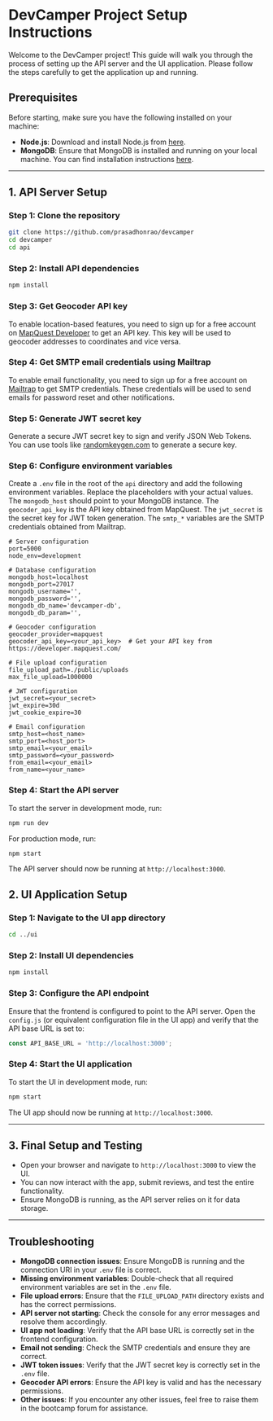 # DevCamper Project Setup Instructions

Welcome to the DevCamper project! This guide will walk you through the process of setting up the API server and the UI application. Please follow the steps carefully to get the application up and running.

## Prerequisites

Before starting, make sure you have the following installed on your machine:

- **Node.js**: Download and install Node.js from [here](https://nodejs.org/).
- **MongoDB**: Ensure that MongoDB is installed and running on your local machine. You can find installation instructions [here](https://docs.mongodb.com/manual/installation/).

---

## 1. API Server Setup

### Step 1: Clone the repository

```bash
git clone https://github.com/prasadhonrao/devcamper
cd devcamper
cd api
```

### Step 2: Install API dependencies

```bash
npm install
```

### Step 3: Get Geocoder API key

To enable location-based features, you need to sign up for a free account on [MapQuest Developer](https://developer.mapquest.com/) to get an API key. This key will be used to geocoder addresses to coordinates and vice versa.

### Step 4: Get SMTP email credentials using Mailtrap

To enable email functionality, you need to sign up for a free account on [Mailtrap](https://mailtrap.io/) to get SMTP credentials. These credentials will be used to send emails for password reset and other notifications.

### Step 5: Generate JWT secret key

Generate a secure JWT secret key to sign and verify JSON Web Tokens. You can use tools like [randomkeygen.com](https://randomkeygen.com/) to generate a secure key.

### Step 6: Configure environment variables

Create a `.env` file in the root of the `api` directory and add the following environment variables. Replace the placeholders with your actual values. The `mongodb_host` should point to your MongoDB instance. The `geocoder_api_key` is the API key obtained from MapQuest. The `jwt_secret` is the secret key for JWT token generation. The `smtp_*` variables are the SMTP credentials obtained from Mailtrap.

```env
# Server configuration
port=5000
node_env=development

# Database configuration
mongodb_host=localhost
mongodb_port=27017
mongodb_username='',
mongodb_password='',
mongodb_db_name='devcamper-db',
mongodb_db_param='',

# Geocoder configuration
geocoder_provider=mapquest
geocoder_api_key=<your_api_key>  # Get your API key from https://developer.mapquest.com/

# File upload configuration
file_upload_path=./public/uploads
max_file_upload=1000000

# JWT configuration
jwt_secret=<your_secret>
jwt_expire=30d
jwt_cookie_expire=30

# Email configuration
smtp_host=<host_name>
smtp_port=<host_port>
smtp_email=<your_email>
smtp_password=<your_password>
from_email=<your_email>
from_name=<your_name>
```

### Step 4: Start the API server

To start the server in development mode, run:

```bash
npm run dev
```

For production mode, run:

```bash
npm start
```

The API server should now be running at `http://localhost:3000`.

## 2. UI Application Setup

### Step 1: Navigate to the UI app directory

```bash
cd ../ui
```

### Step 2: Install UI dependencies

```bash
npm install
```

### Step 3: Configure the API endpoint

Ensure that the frontend is configured to point to the API server. Open the `config.js` (or equivalent configuration file in the UI app) and verify that the API base URL is set to:

```js
const API_BASE_URL = 'http://localhost:3000';
```

### Step 4: Start the UI application

To start the UI in development mode, run:

```bash
npm start
```

The UI app should now be running at `http://localhost:3000`.

---

## 3. Final Setup and Testing

- Open your browser and navigate to `http://localhost:3000` to view the UI.
- You can now interact with the app, submit reviews, and test the entire functionality.
- Ensure MongoDB is running, as the API server relies on it for data storage.

---

## Troubleshooting

- **MongoDB connection issues**: Ensure MongoDB is running and the connection URI in your `.env` file is correct.
- **Missing environment variables**: Double-check that all required environment variables are set in the `.env` file.
- **File upload errors**: Ensure that the `FILE_UPLOAD_PATH` directory exists and has the correct permissions.
- **API server not starting**: Check the console for any error messages and resolve them accordingly.
- **UI app not loading**: Verify that the API base URL is correctly set in the frontend configuration.
- **Email not sending**: Check the SMTP credentials and ensure they are correct.
- **JWT token issues**: Verify that the JWT secret key is correctly set in the `.env` file.
- **Geocoder API errors**: Ensure the API key is valid and has the necessary permissions.
- **Other issues**: If you encounter any other issues, feel free to raise them in the bootcamp forum for assistance.
